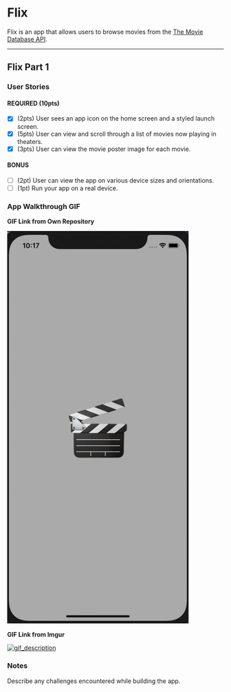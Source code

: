 # Flix

Flix is an app that allows users to browse movies from the [The Movie Database API](http://docs.themoviedb.apiary.io/#).

---

## Flix Part 1

### User Stories

#### REQUIRED (10pts)
- [x] (2pts) User sees an app icon on the home screen and a styled launch screen.
- [x] (5pts) User can view and scroll through a list of movies now playing in theaters.
- [x] (3pts) User can view the movie poster image for each movie.

#### BONUS
- [ ] (2pt) User can view the app on various device sizes and orientations.
- [ ] (1pt) Run your app on a real device.

### App Walkthrough GIF

**GIF Link from Own Repository**

<a href="https://github.com/maryginsolis/grader-hiring-tasks/blob/main/grader-task-ios.gif" target="_blank"><img src='https://github.com/maryginsolis/grader-hiring-tasks/blob/main/grader-task-ios.gif' title='gif_description' width='' alt='gif_description' /></a><br>

**GIF Link from Imgur**

<a href="https://imgur.com/71XK9ZC.gif" target="_blank"><img src='https://imgur.com/71XK9ZC.gif' title='gif_description' width='' alt='gif_description' /></a><br>

### Notes
Describe any challenges encountered while building the app.
